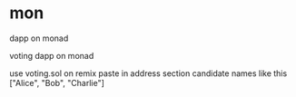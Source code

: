 # mon
dapp on monad 


voting dapp on monad 


use voting.sol on remix
paste in address section
candidate names like this 
["Alice", "Bob", "Charlie"]
